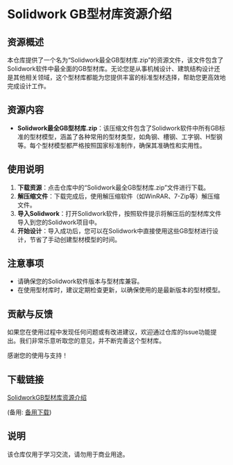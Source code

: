 # Solidwork GB型材库资源介绍

## 资源概述

本仓库提供了一个名为“Solidwork最全GB型材库.zip”的资源文件，该文件包含了Solidwork软件中最全面的GB型材库。无论您是从事机械设计、建筑结构设计还是其他相关领域，这个型材库都能为您提供丰富的标准型材选择，帮助您更高效地完成设计工作。

## 资源内容

- **Solidwork最全GB型材库.zip**：该压缩文件包含了Solidwork软件中所有GB标准的型材模型，涵盖了各种常用的型材类型，如角钢、槽钢、工字钢、H型钢等。每个型材模型都严格按照国家标准制作，确保其准确性和实用性。

## 使用说明

1. **下载资源**：点击仓库中的“Solidwork最全GB型材库.zip”文件进行下载。
2. **解压缩文件**：下载完成后，使用解压缩软件（如WinRAR、7-Zip等）解压缩文件。
3. **导入Solidwork**：打开Solidwork软件，按照软件提示将解压后的型材库文件导入到您的Solidwork项目中。
4. **开始设计**：导入成功后，您可以在Solidwork中直接使用这些GB型材进行设计，节省了手动创建型材模型的时间。

## 注意事项

- 请确保您的Solidwork软件版本与型材库兼容。
- 在使用型材库时，建议定期检查更新，以确保使用的是最新版本的型材模型。

## 贡献与反馈

如果您在使用过程中发现任何问题或有改进建议，欢迎通过仓库的Issue功能提出。我们非常乐意听取您的意见，并不断完善这个型材库。

感谢您的使用与支持！

## 下载链接
[SolidworkGB型材库资源介绍](https://pan.quark.cn/s/09f0dea567a5) 

(备用: [备用下载](https://pan.baidu.com/s/1BNv3Y3Pl5U9-MPPMHUOycQ?pwd=1234))

## 说明

该仓库仅用于学习交流，请勿用于商业用途。
